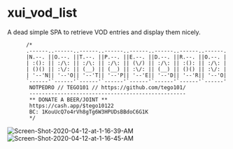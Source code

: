 # xui_vod_list
A dead simple SPA to retrieve VOD entries and display them nicely.


          /*
          .------..------..------..------..------..------..------..------.
          |N.--. ||O.--. ||T.--. ||P.--. ||E.--. ||D.--. ||R.--. ||O.--. |
          | :(): || :/\: || :/\: || :/\: || (\/) || :/\: || :(): || :/\: |
          | ()() || :\/: || (__) || (__) || :\/: || (__) || ()() || :\/: |
          | '--'N|| '--'O|| '--'T|| '--'P|| '--'E|| '--'D|| '--'R|| '--'O|
          `------'`------'`------'`------'`------'`------'`------'`------'
           NOTPEDRO // TEGO101 // https://github.com/tego101/
           --------------------------------------------------
           ** DONATE A BEER/JOINT **
           https://cash.app/$tego10122
           BC: 1KouUcQ7o4rVh8gTg6W3HPUDsBBdoC6G1K
           */

<img src="https://i.postimg.cc/ykM9yy1z/Screen-Shot-2020-04-12-at-1-16-39-AM.png" alt="Screen-Shot-2020-04-12-at-1-16-39-AM"/>
<img src="https://i.postimg.cc/56YLzRM3/Screen-Shot-2020-04-12-at-1-16-45-AM.png" alt="Screen-Shot-2020-04-12-at-1-16-45-AM"/>
